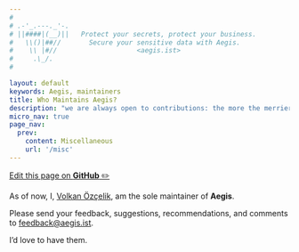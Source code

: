 ```yaml
---
#
# .-'_.---._'-.
# ||####|(__)||   Protect your secrets, protect your business.
#   \\()|##//       Secure your sensitive data with Aegis.
#    \\ |#//                    <aegis.ist>
#     .\_/.
#

layout: default
keywords: Aegis, maintainers
title: Who Maintains Aegis?
description: "we are always open to contributions: the more the merrier"
micro_nav: true
page_nav:
  prev:
    content: Miscellaneous
    url: '/misc'
---
```


[Edit this page on **GitHub** ✏️](https://github.com/ShieldWorks/aegis-web/blob/main/maintainers.md)

As of now, I, [Volkan Özçelik][me], am the sole maintainer of **Aegis**.

[me]: https://github.com/v0lkan "Volkan Özçelik"

Please send your feedback, suggestions, recommendations, and comments to
[feedback@aegis.ist](mailto:feedback@aegis.ist).

I’d love to have them.